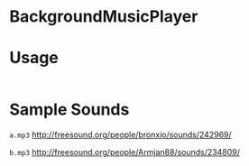 # BackgroundMusicPlayer

# Usage

```java
```

# Sample Sounds

`a.mp3`
http://freesound.org/people/bronxio/sounds/242969/

`b.mp3`
http://freesound.org/people/Armjan88/sounds/234809/
